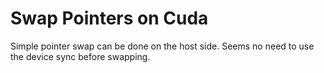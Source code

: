 # Swap Pointers on Cuda #
Simple pointer swap can be done on the host side. 
Seems no need to use the device sync before swapping.
